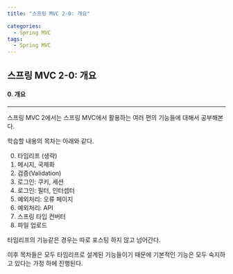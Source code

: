 ```yaml
---
title: "스프링 MVC 2-0: 개요"

categories:
  - Spring MVC
tags:
  - Spring MVC
---
```


## 스프링 MVC 2-0: 개요

#### 0. 개요

---

스프링 MVC 2에서는 스프링 MVC에서 활용하는 여러 편의 기능들에 대해서 공부해본다.

학습할 내용의 목차는 아래와 같다.

0. 타임리프 (생략)
1. 메시지, 국제화
2. 검증(Validation)
3. 로그인: 쿠키, 세션
4. 로그인: 필터, 인터셉터
5. 예외처리: 오류 페이지
6. 예외처리: API
7. 스프링 타입 컨버터
8. 파일 업로드

타임리프의 기능같은 경우는 따로 포스팅 하지 않고 넘어간다.

이후 목차들은 모두 타임리프로 설계된 기능들이기 때문에 기본적인 기능은 모두 숙지하고 있다는 가정 하에 진행된다.
